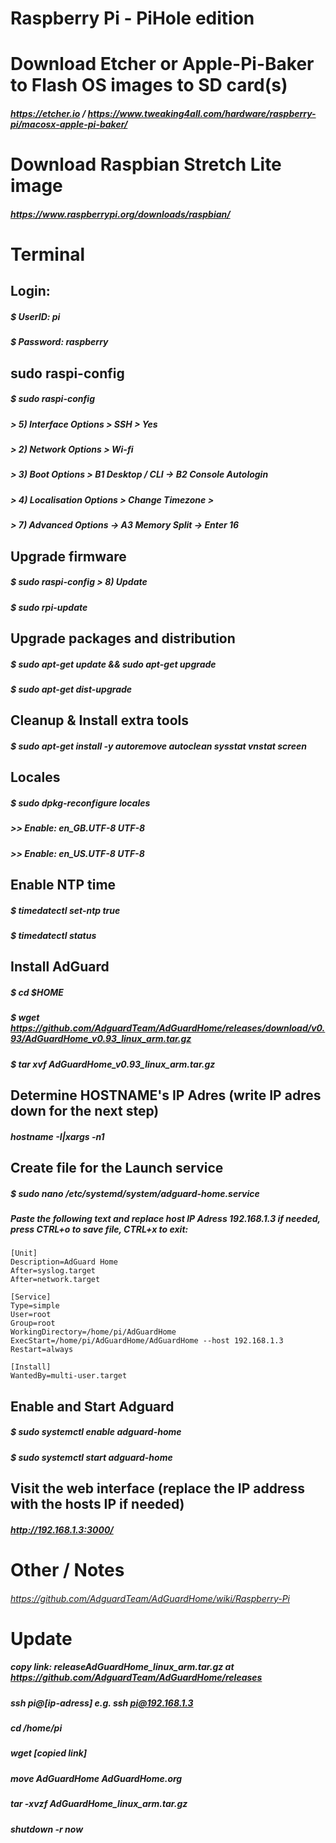 # Raspberry Pi - PiHole edition

# Download Etcher or Apple-Pi-Baker to Flash OS images to SD card(s)
##### https://etcher.io / https://www.tweaking4all.com/hardware/raspberry-pi/macosx-apple-pi-baker/

# Download Raspbian Stretch Lite image
##### https://www.raspberrypi.org/downloads/raspbian/

# Terminal
## Login:
##### $ UserID: pi
##### $ Password: raspberry

## sudo raspi-config
##### $ sudo raspi-config
##### > 5) Interface Options > SSH > Yes
##### > 2) Network Options > Wi-fi
##### > 3) Boot Options > B1 Desktop / CLI -> B2 Console Autologin
##### > 4) Localisation Options > Change Timezone > 
##### > 7) Advanced Options -> A3 Memory Split -> Enter 16

## Upgrade firmware
##### $ sudo raspi-config > 8) Update
##### $ sudo rpi-update

## Upgrade packages and distribution
##### $ sudo apt-get update && sudo apt-get upgrade
##### $ sudo apt-get dist-upgrade

## Cleanup & Install extra tools
##### $ sudo apt-get install -y autoremove autoclean sysstat vnstat screen

## Locales
##### $ sudo dpkg-reconfigure locales
##### >> Enable: en_GB.UTF-8 UTF-8
##### >> Enable: en_US.UTF-8 UTF-8

## Enable NTP time
##### $ timedatectl set-ntp true
##### $ timedatectl status

## Install AdGuard
##### $ cd $HOME
##### $ wget https://github.com/AdguardTeam/AdGuardHome/releases/download/v0.93/AdGuardHome_v0.93_linux_arm.tar.gz

##### $ tar xvf AdGuardHome_v0.93_linux_arm.tar.gz

## Determine HOSTNAME's IP Adres (write IP adres down for the next step)
##### hostname -I|xargs -n1

## Create file for the Launch service
##### $ sudo nano /etc/systemd/system/adguard-home.service
##### Paste the following text and replace host IP Adress 192.168.1.3 if needed, press CTRL+o to save file, CTRL+x to exit:
```
[Unit]
Description=AdGuard Home
After=syslog.target
After=network.target

[Service]
Type=simple
User=root
Group=root
WorkingDirectory=/home/pi/AdGuardHome
ExecStart=/home/pi/AdGuardHome/AdGuardHome --host 192.168.1.3
Restart=always

[Install]
WantedBy=multi-user.target
```

## Enable and Start Adguard
##### $ sudo systemctl enable adguard-home
##### $ sudo systemctl start adguard-home

## Visit the web interface (replace the IP address with the hosts IP if needed)
##### http://192.168.1.3:3000/

# Other / Notes
###### https://github.com/AdguardTeam/AdGuardHome/wiki/Raspberry-Pi

# Update
##### copy link: releaseAdGuardHome_linux_arm.tar.gz at https://github.com/AdguardTeam/AdGuardHome/releases
##### ssh pi@[ip-adress] e.g. ssh pi@192.168.1.3
##### cd /home/pi
##### wget [copied link]
##### move AdGuardHome AdGuardHome.org
##### tar -xvzf AdGuardHome_linux_arm.tar.gz
##### shutdown -r now
  
